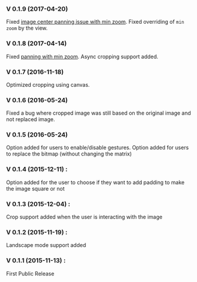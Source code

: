 ### V 0.1.9 (2017-04-20)
Fixed [image center panning issue with min zoom](https://github.com/jayrambhia/CropperNoCropper/issues/21). Fixed overriding of `min zoom` by the view.

### V 0.1.8 (2017-04-14)
Fixed [panning with min zoom](https://github.com/jayrambhia/CropperNoCropper/issues/10). Async cropping support added.

### V 0.1.7 (2016-11-18)
Optimized cropping using canvas.

### V 0.1.6 (2016-05-24)
Fixed a bug where cropped image was still based on the original image and not replaced image.

### V 0.1.5 (2016-05-24)
Option added for users to enable/disable gestures.
Option added for users to replace the bitmap (without changing the matrix)

### V 0.1.4 (2015-12-11) : 
Option added for the user to choose if they want to add padding to make the image square or not

### V 0.1.3 (2015-12-04) : 
Crop support added when the user is interacting with the image

### V 0.1.2 (2015-11-19) : 
Landscape mode support added

### V 0.1.1 (2015-11-13) : 
First Public Release